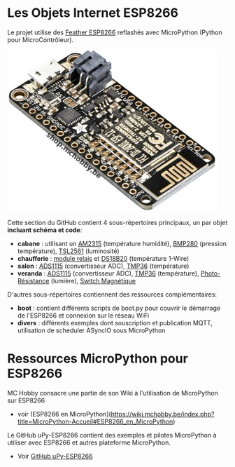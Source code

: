 # Les Objets Internet ESP8266

Le projet utilise des [Feather ESP8266](https://shop.mchobby.be/feather/846-feather-huzzah-avec-esp8266-3232100008465-adafruit.html) reflashés avec MicroPython (Python pour MicroContrôleur). 

![Feather ESP8266 d'Adafruit Industries](../res/info/feather-esp8266.png)

Cette section du GitHub contient 4 sous-répertoires principaux, un par objet __incluant schéma et code__:
* __cabane__ : utilisant un [AM2315](https://shop.mchobby.be/senseur-divers/932-am2315-senseur-de-temperature-et-humidite-sous-boitier-3232100009325.html) (température humidité), [BMP280](https://shop.mchobby.be/senseurs-prototypage/1118-bmp280-senseur-de-pression-barometrique-temperature-altitude-33-et-5v-3232100011182-adafruit.html) (pression température), [TSL2561](https://shop.mchobby.be/senseur-divers/238-senseur-lux-luminosite-lumiere-digital-3232100002388-adafruit.html) (luminosité) 
* __chaufferie__ : [module relais](https://shop.mchobby.be/breakout/507-module-deux-relais-3232100005075-pololu.html) et [DS18B20](https://shop.mchobby.be/senseur-divers/151-senseur-temperature-ds18b20-etanche-extra-3232100001510.html) (température 1-Wire)
* __salon__ : [ADS1115](https://shop.mchobby.be/breakout/362-ads1115-convertisseur-adc-16bits-i2c-3232100003620-adafruit.html) (convertisseur ADC), [TMP36](https://shop.mchobby.be/senseur-divers/59-senseur-temperature-tmp36-3232100000599.html) (température)
* __veranda__ : [ADS1115](https://shop.mchobby.be/breakout/362-ads1115-convertisseur-adc-16bits-i2c-3232100003620-adafruit.html) (convertisseur ADC), [TMP36](https://shop.mchobby.be/senseur-divers/59-senseur-temperature-tmp36-3232100000599.html) (température), [Photo-Résistance](https://shop.mchobby.be/senseur-divers/58-photo-resistance-3232100000582.html) (lumière), [Switch Magnétique](https://shop.mchobby.be/proximite/60-contact-magnetique-compact-3232100000605.html)

D'autres sous-répertoires contiennent des ressources complémentaires:
* __boot__ : contient différents scripts de boot.py pour couvrir le démarrage de l'ESP8266 et connexion sur le réseau WiFi
* __divers__ : différents exemples dont souscription et publication MQTT, utilisation de scheduler ASyncIO sous MicroPython 


# Ressources MicroPython pour ESP8266

MC Hobby consacre une partie de son Wiki à l'utilisation de MicroPython sur ESP8266
* voir (ESP8266 en MicroPython](https://wiki.mchobby.be/index.php?title=MicroPython-Accueil#ESP8266_en_MicroPython)

Le GitHub uPy-ESP8266 contient des exemples et pilotes MicroPython à utiliser avec ESP8266 et autres plateforme MicroPython.
* Voir [GitHub uPy-ESP8266](https://github.com/mchobby/esp8266-upy) 


